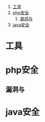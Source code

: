 1. [工具](#工具)
2. [php安全](#php安全)
   1. [漏洞与](#漏洞与)
3. [java安全](#java安全)

# 工具
# php安全
## 漏洞与
# java安全
